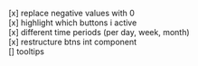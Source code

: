 
[x] replace negative values with 0  
[x] highlight which buttons i active  
[x] different time periods (per day, week, month)  
[x] restructure btns int component  
[] tooltips  
